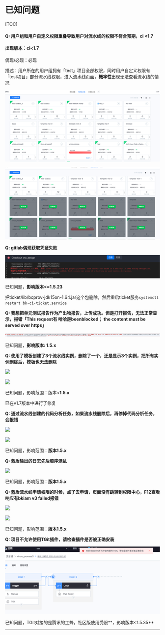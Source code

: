 # 已知问题

\[TOC]

#### Q: 用户组和用户自定义权限重叠导致用户对流水线的权限不符合预期，ci <1.7

#### **出现版本：ci<1.7**&#x20;

偶现/必现：必现&#x20;

描述：用户所在的用户组拥有「test」项目全部权限，同时用户自定义权限有「test项目」部分流水线权限，进入流水线页面，**概率性**出现无法查看流水线的情况  &#x20;

![可以查看流水线](<../.gitbook/assets/image (9) (1) (1) (1) (1).png>)

![无法查看流水线](<../.gitbook/assets/image (6) (1) (1) (1).png>)

**Q: gitlab偶现获取凭证失败**

![](../.gitbook/assets/wecom-temp-941115d684647ac6fe940676a7854656.png)

已知问题，**影响版本<=1.5.23**

把ticket/lib/bcprov-jdk15on-1.64.jar这个包删除，然后重启ticket服务`systemctl restart bk-ci-ticket.service`

**Q: 我想把单元测试报告作为产出物报告，上传成功。但是打开报告，无法正常显示，报错「This request有 哈哈是beenblocked； the content must be served over https」**

![](../.gitbook/assets/wecom-temp-76f4802ef5f78b0abfda917c2575106a.png)

已知问题，**影响版本: 1.5.x**

**Q: 使用了模板创建了3个流水线实例，删除了一个，还是显示3个实例，把所有实例删除后，模板也无法删除**

![](../.gitbook/assets/企业微信截图\_16389525588929.png)

![](../.gitbook/assets/企业微信截图\_16389527024197.png)

已知问题，影响范围：版本<**1.5.x**

已在v1.7版本中进行了修复

**Q: 通过流水线创建的代码分析任务，如果流水线删除后，再停掉代码分析任务，会报错**

![](<../.gitbook/assets/企业微信截图\_16395354641542 (1).png>)

![](../.gitbook/assets/企业微信截图\_16395354744740.png)

已知问题，影响范围：**版本1.5.x**

**Q: 蓝盾输出的日志先后顺序混乱**

![](../.gitbook/assets/企业微信截图\_16316936739387.png)

已知问题，影响范围：**版本1.5.x**

**Q: 蓝盾流水线申请权限的时候，点了去申请，页面没有跳转到权限中心，F12查看响应有bkiam v3 failed报错**

![](../.gitbook/assets/企业微信截图\_16384143961812.png)

![](../.gitbook/assets/企业微信截图\_16384146286005.png)

已知问题，影响范围：**版本1.5.x**

**Q: 项目不允许使用TGit插件，请检查插件是否被正确安装**

![](../.gitbook/assets/image-20220125154003687.png)

已知问题，TGit对接的是腾讯的工蜂，社区版使用受限**，影响版本<1.5.35**

****
